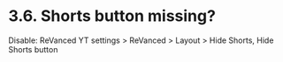 # 3.6. Shorts button missing?

Disable: ReVanced YT settings > ReVanced > Layout > Hide Shorts, Hide Shorts button


